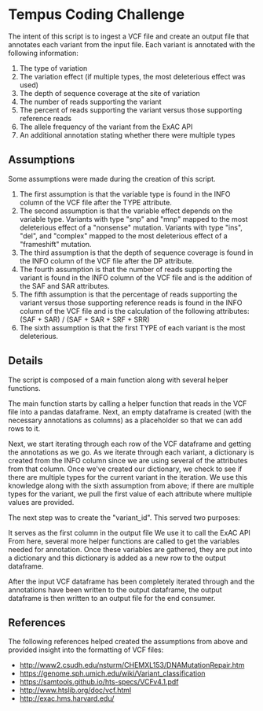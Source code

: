 # Tempus Coding Challenge

The intent of this script is to ingest a VCF file and create an output file that annotates each variant from the input file. Each variant is annotated with the following information:

1. The type of variation
2. The variation effect (if multiple types, the most deleterious effect was used)
3. The depth of sequence coverage at the site of variation
4. The number of reads supporting the variant
5. The percent of reads supporting the variant versus those supporting reference reads
6. The allele frequency of the variant from the ExAC API
7. An additional annotation stating whether there were multiple types

## Assumptions

Some assumptions were made during the creation of this script.

1. The first assumption is that the variable type is found in the INFO column of the VCF file after the TYPE attribute.
2. The second assumption is that the variable effect depends on the variable type. Variants with type "snp" and "mnp" mapped to the most deleterious effect of a "nonsense" mutation. Variants with type "ins", "del", and "complex" mapped to the most deleterious effect of a "frameshift" mutation.
3. The third assumption is that the depth of sequence coverage is found in the INFO column of the VCF file after the DP attribute.
4. The fourth assumption is that the number of reads supporting the variant is found in the INFO column of the VCF file and is the addition of the SAF and SAR attributes.
5. The fifth assumption is that the percentage of reads supporting the variant versus those supporting reference reads is found in the INFO column of the VCF file and is the calculation of the following attributes: (SAF + SAR) / (SAF + SAR + SRF + SRR)
6. The sixth assumption is that the first TYPE of each variant is the most deleterious.

## Details

The script is composed of a main function along with several helper functions.

The main function starts by calling a helper function that reads in the VCF file into a pandas dataframe. Next, an empty dataframe is created (with the necessary annotations as columns) as a placeholder so that we can add rows to it.

Next, we start iterating through each row of the VCF dataframe and getting the annotations as we go. As we iterate through each variant, a dictionary is created from the INFO column since we are using several of the attributes from that column. Once we've created our dictionary, we check to see if there are multiple types for the current variant in the iteration. We use this knowledge along with the sixth assumption from above; if there are multiple types for the variant, we pull the first value of each attribute where multiple values are provided.

The next step was to create the "variant_id". This served two purposes:

It serves as the first column in the output file
We use it to call the ExAC API
From here, several more helper functions are called to get the variables needed for annotation. Once these variables are gathered, they are put into a dictionary and this dictionary is added as a new row to the output dataframe.

After the input VCF dataframe has been completely iterated through and the annotations have been written to the output dataframe, the output dataframe is then written to an output file for the end consumer.

## References

The following references helped created the assumptions from above and provided insight into the formatting of VCF files:

* http://www2.csudh.edu/nsturm/CHEMXL153/DNAMutationRepair.htm
* https://genome.sph.umich.edu/wiki/Variant_classification
* https://samtools.github.io/hts-specs/VCFv4.1.pdf
* http://www.htslib.org/doc/vcf.html
* http://exac.hms.harvard.edu/

